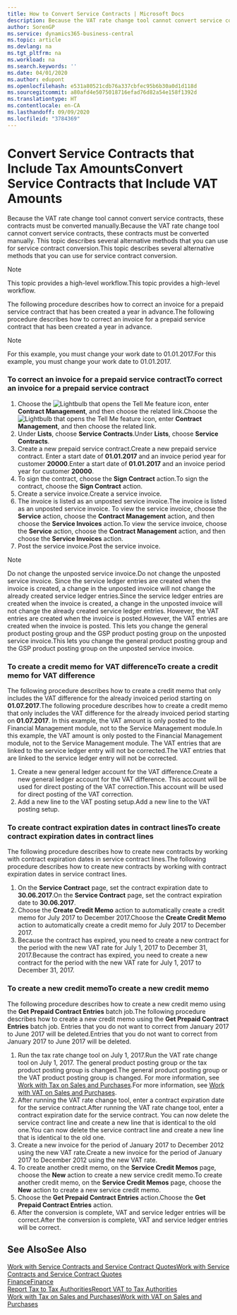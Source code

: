 ```yaml
---
title: How to Convert Service Contracts | Microsoft Docs
description: Because the VAT rate change tool cannot convert service contracts, these contracts must be converted manually. This topic describes several alternative methods that you can use for service contract conversion.
author: SorenGP
ms.service: dynamics365-business-central
ms.topic: article
ms.devlang: na
ms.tgt_pltfrm: na
ms.workload: na
ms.search.keywords: ''
ms.date: 04/01/2020
ms.author: edupont
ms.openlocfilehash: e531a80521cdb76a337cbfec95b6b30a0d1d118d
ms.sourcegitcommit: a80afd4e5075018716efad76d82a54e158f1392d
ms.translationtype: HT
ms.contentlocale: en-CA
ms.lasthandoff: 09/09/2020
ms.locfileid: "3784369"
---
```

# <a name="convert-service-contracts-that-include-vat-amounts"></a><span data-ttu-id="b5ebe-104">Convert Service Contracts that Include Tax Amounts</span><span class="sxs-lookup"><span data-stu-id="b5ebe-104">Convert Service Contracts that Include VAT Amounts</span></span>
<span data-ttu-id="b5ebe-105">Because the VAT rate change tool cannot convert service contracts, these contracts must be converted manually.</span><span class="sxs-lookup"><span data-stu-id="b5ebe-105">Because the VAT rate change tool cannot convert service contracts, these contracts must be converted manually.</span></span> <span data-ttu-id="b5ebe-106">This topic describes several alternative methods that you can use for service contract conversion.</span><span class="sxs-lookup"><span data-stu-id="b5ebe-106">This topic describes several alternative methods that you can use for service contract conversion.</span></span>  

> [!NOTE]  
>  <span data-ttu-id="b5ebe-107">This topic provides a high-level workflow.</span><span class="sxs-lookup"><span data-stu-id="b5ebe-107">This topic provides a high-level workflow.</span></span>  

 <span data-ttu-id="b5ebe-108">The following procedure describes how to correct an invoice for a prepaid service contract that has been created a year in advance.</span><span class="sxs-lookup"><span data-stu-id="b5ebe-108">The following procedure describes how to correct an invoice for a prepaid service contract that has been created a year in advance.</span></span>  

> [!NOTE]  
>  <span data-ttu-id="b5ebe-109">For this example, you must change your work date to 01.01.2017.</span><span class="sxs-lookup"><span data-stu-id="b5ebe-109">For this example, you must change your work date to 01.01.2017.</span></span>  

### <a name="to-correct-an-invoice-for-a-prepaid-service-contract"></a><span data-ttu-id="b5ebe-110">To correct an invoice for a prepaid service contract</span><span class="sxs-lookup"><span data-stu-id="b5ebe-110">To correct an invoice for a prepaid service contract</span></span>  
1. <span data-ttu-id="b5ebe-111">Choose the ![Lightbulb that opens the Tell Me feature](media/ui-search/search_small.png "Tell me what you want to do") icon, enter **Contract Management**, and then choose the related link.</span><span class="sxs-lookup"><span data-stu-id="b5ebe-111">Choose the ![Lightbulb that opens the Tell Me feature](media/ui-search/search_small.png "Tell me what you want to do") icon, enter **Contract Management**, and then choose the related link.</span></span>  
2. <span data-ttu-id="b5ebe-112">Under **Lists**, choose **Service Contracts**.</span><span class="sxs-lookup"><span data-stu-id="b5ebe-112">Under **Lists**, choose **Service Contracts**.</span></span>  
3. <span data-ttu-id="b5ebe-113">Create a new prepaid service contract.</span><span class="sxs-lookup"><span data-stu-id="b5ebe-113">Create a new prepaid service contract.</span></span> <span data-ttu-id="b5ebe-114">Enter a start date of **01.01.2017** and an invoice period year for customer **20000**.</span><span class="sxs-lookup"><span data-stu-id="b5ebe-114">Enter a start date of **01.01.2017** and an invoice period year for customer **20000**.</span></span>  
4. <span data-ttu-id="b5ebe-115">To sign the contract, choose the **Sign Contract** action.</span><span class="sxs-lookup"><span data-stu-id="b5ebe-115">To sign the contract, choose the **Sign Contract** action.</span></span>  
5. <span data-ttu-id="b5ebe-116">Create a service invoice.</span><span class="sxs-lookup"><span data-stu-id="b5ebe-116">Create a service invoice.</span></span>
6. <span data-ttu-id="b5ebe-117">The invoice is listed as an unposted service invoice.</span><span class="sxs-lookup"><span data-stu-id="b5ebe-117">The invoice is listed as an unposted service invoice.</span></span> <span data-ttu-id="b5ebe-118">To view the service invoice, choose the **Service** action, choose the **Contract Management** action, and then choose the **Service Invoices** action.</span><span class="sxs-lookup"><span data-stu-id="b5ebe-118">To view the service invoice, choose the **Service** action, choose the **Contract Management** action, and then choose the **Service Invoices** action.</span></span>  
7. <span data-ttu-id="b5ebe-119">Post the service invoice.</span><span class="sxs-lookup"><span data-stu-id="b5ebe-119">Post the service invoice.</span></span>  

> [!NOTE]  
>  <span data-ttu-id="b5ebe-120">Do not change the unposted service invoice.</span><span class="sxs-lookup"><span data-stu-id="b5ebe-120">Do not change the unposted service invoice.</span></span> <span data-ttu-id="b5ebe-121">Since the service ledger entries are created when the invoice is created, a change in the unposted invoice will not change the already created service ledger entries.</span><span class="sxs-lookup"><span data-stu-id="b5ebe-121">Since the service ledger entries are created when the invoice is created, a change in the unposted invoice will not change the already created service ledger entries.</span></span> <span data-ttu-id="b5ebe-122">However, the VAT entries are created when the invoice is posted.</span><span class="sxs-lookup"><span data-stu-id="b5ebe-122">However, the VAT entries are created when the invoice is posted.</span></span> <span data-ttu-id="b5ebe-123">This lets you change the general product posting group and the GSP product posting group on the unposted service invoice.</span><span class="sxs-lookup"><span data-stu-id="b5ebe-123">This lets you change the general product posting group and the GSP product posting group on the unposted service invoice.</span></span>  

### <a name="to-create-a-credit-memo-for-vat-difference"></a><span data-ttu-id="b5ebe-124">To create a credit memo for VAT difference</span><span class="sxs-lookup"><span data-stu-id="b5ebe-124">To create a credit memo for VAT difference</span></span>  
<span data-ttu-id="b5ebe-125">The following procedure describes how to create a credit memo that only includes the VAT difference for the already invoiced period starting on **01.07.2017**.</span><span class="sxs-lookup"><span data-stu-id="b5ebe-125">The following procedure describes how to create a credit memo that only includes the VAT difference for the already invoiced period starting on **01.07.2017**.</span></span> <span data-ttu-id="b5ebe-126">In this example, the VAT amount is only posted to the Financial Management module, not to the Service Management module.</span><span class="sxs-lookup"><span data-stu-id="b5ebe-126">In this example, the VAT amount is only posted to the Financial Management module, not to the Service Management module.</span></span> <span data-ttu-id="b5ebe-127">The VAT entries that are linked to the service ledger entry will not be corrected.</span><span class="sxs-lookup"><span data-stu-id="b5ebe-127">The VAT entries that are linked to the service ledger entry will not be corrected.</span></span>  

1. <span data-ttu-id="b5ebe-128">Create a new general ledger account for the VAT difference.</span><span class="sxs-lookup"><span data-stu-id="b5ebe-128">Create a new general ledger account for the VAT difference.</span></span> <span data-ttu-id="b5ebe-129">This account will be used for direct posting of the VAT correction.</span><span class="sxs-lookup"><span data-stu-id="b5ebe-129">This account will be used for direct posting of the VAT correction.</span></span>  
2. <span data-ttu-id="b5ebe-130">Add a new line to the VAT posting setup.</span><span class="sxs-lookup"><span data-stu-id="b5ebe-130">Add a new line to the VAT posting setup.</span></span>  

### <a name="to-create-contract-expiration-dates-in-contract-lines"></a><span data-ttu-id="b5ebe-131">To create contract expiration dates in contract lines</span><span class="sxs-lookup"><span data-stu-id="b5ebe-131">To create contract expiration dates in contract lines</span></span>  
<span data-ttu-id="b5ebe-132">The following procedure describes how to create new contracts by working with contract expiration dates in service contract lines.</span><span class="sxs-lookup"><span data-stu-id="b5ebe-132">The following procedure describes how to create new contracts by working with contract expiration dates in service contract lines.</span></span>  

1. <span data-ttu-id="b5ebe-133">On the **Service Contract** page, set the contract expiration date to **30.06.2017**.</span><span class="sxs-lookup"><span data-stu-id="b5ebe-133">On the **Service Contract** page, set the contract expiration date to **30.06.2017**.</span></span>  
2. <span data-ttu-id="b5ebe-134">Choose the **Create Credit Memo** action to automatically create a credit memo for July 2017 to December 2017.</span><span class="sxs-lookup"><span data-stu-id="b5ebe-134">Choose the **Create Credit Memo** action to automatically create a credit memo for July 2017 to December 2017.</span></span>  
3. <span data-ttu-id="b5ebe-135">Because the contract has expired, you need to create a new contract for the period with the new VAT rate for July 1, 2017 to December 31, 2017.</span><span class="sxs-lookup"><span data-stu-id="b5ebe-135">Because the contract has expired, you need to create a new contract for the period with the new VAT rate for July 1, 2017 to December 31, 2017.</span></span>  

### <a name="to-create-a-new-credit-memo"></a><span data-ttu-id="b5ebe-136">To create a new credit memo</span><span class="sxs-lookup"><span data-stu-id="b5ebe-136">To create a new credit memo</span></span>  
<span data-ttu-id="b5ebe-137">The following procedure describes how to create a new credit memo using the **Get Prepaid Contract Entries** batch job.</span><span class="sxs-lookup"><span data-stu-id="b5ebe-137">The following procedure describes how to create a new credit memo using the **Get Prepaid Contract Entries** batch job.</span></span> <span data-ttu-id="b5ebe-138">Entries that you do not want to correct from January 2017 to June 2017 will be deleted.</span><span class="sxs-lookup"><span data-stu-id="b5ebe-138">Entries that you do not want to correct from January 2017 to June 2017 will be deleted.</span></span>  

1. <span data-ttu-id="b5ebe-139">Run the tax rate change tool on July 1, 2017.</span><span class="sxs-lookup"><span data-stu-id="b5ebe-139">Run the VAT rate change tool on July 1, 2017.</span></span> <span data-ttu-id="b5ebe-140">The general product posting group or the tax product posting group is changed.</span><span class="sxs-lookup"><span data-stu-id="b5ebe-140">The general product posting group or the VAT product posting group is changed.</span></span> <span data-ttu-id="b5ebe-141">For more information, see [Work with Tax on Sales and Purchases](finance-work-with-vat.md).</span><span class="sxs-lookup"><span data-stu-id="b5ebe-141">For more information, see [Work with VAT on Sales and Purchases](finance-work-with-vat.md).</span></span>  
2. <span data-ttu-id="b5ebe-142">After running the VAT rate change tool, enter a contract expiration date for the service contract.</span><span class="sxs-lookup"><span data-stu-id="b5ebe-142">After running the VAT rate change tool, enter a contract expiration date for the service contract.</span></span> <span data-ttu-id="b5ebe-143">You can now delete the service contract line and create a new line that is identical to the old one.</span><span class="sxs-lookup"><span data-stu-id="b5ebe-143">You can now delete the service contract line and create a new line that is identical to the old one.</span></span>  
3. <span data-ttu-id="b5ebe-144">Create a new invoice for the period of January 2017 to December 2012 using the new VAT rate.</span><span class="sxs-lookup"><span data-stu-id="b5ebe-144">Create a new invoice for the period of January 2017 to December 2012 using the new VAT rate.</span></span>  
4. <span data-ttu-id="b5ebe-145">To create another credit memo, on the **Service Credit Memos** page, choose the **New** action to create a new service credit memo.</span><span class="sxs-lookup"><span data-stu-id="b5ebe-145">To create another credit memo, on the **Service Credit Memos** page, choose the **New** action to create a new service credit memo.</span></span>  
5. <span data-ttu-id="b5ebe-146">Choose the **Get Prepaid Contract Entries** action.</span><span class="sxs-lookup"><span data-stu-id="b5ebe-146">Choose the **Get Prepaid Contract Entries** action.</span></span>  
6. <span data-ttu-id="b5ebe-147">After the conversion is complete, VAT and service ledger entries will be correct.</span><span class="sxs-lookup"><span data-stu-id="b5ebe-147">After the conversion is complete, VAT and service ledger entries will be correct.</span></span>  

## <a name="see-also"></a><span data-ttu-id="b5ebe-148">See Also</span><span class="sxs-lookup"><span data-stu-id="b5ebe-148">See Also</span></span>  
[<span data-ttu-id="b5ebe-149">Work with Service Contracts and Service Contract Quotes</span><span class="sxs-lookup"><span data-stu-id="b5ebe-149">Work with Service Contracts and Service Contract Quotes</span></span>](service-how-to-create-service-contracts-and-service-contract-quotes.md)  
[<span data-ttu-id="b5ebe-150">Finance</span><span class="sxs-lookup"><span data-stu-id="b5ebe-150">Finance</span></span>](finance.md)  
[<span data-ttu-id="b5ebe-151">Report Tax to Tax Authorities</span><span class="sxs-lookup"><span data-stu-id="b5ebe-151">Report VAT to Tax Authorities</span></span>](finance-how-report-vat.md)  
[<span data-ttu-id="b5ebe-152">Work with Tax on Sales and Purchases</span><span class="sxs-lookup"><span data-stu-id="b5ebe-152">Work with VAT on Sales and Purchases</span></span>](finance-work-with-vat.md)  
